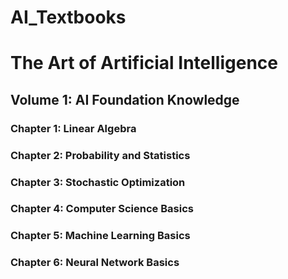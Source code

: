 # AI_Textbooks

# The Art of Artificial Intelligence

## Volume 1: AI Foundation Knowledge

### Chapter 1: Linear Algebra

### Chapter 2: Probability and Statistics

### Chapter 3: Stochastic Optimization

### Chapter 4: Computer Science Basics

### Chapter 5: Machine Learning Basics

### Chapter 6: Neural Network Basics
